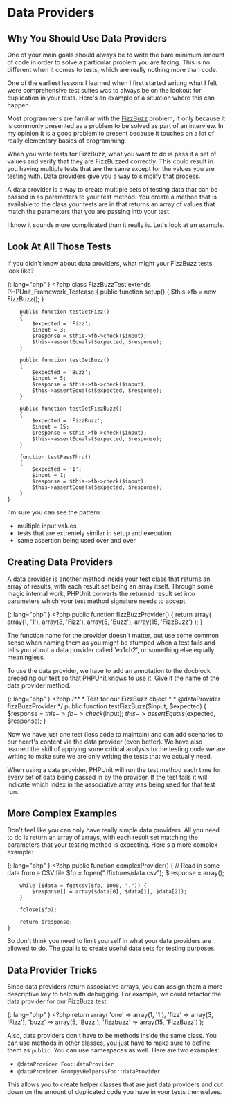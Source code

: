 # Data Providers

## Why You Should Use Data Providers
One of your main goals should always be to write the bare minimum amount of
code in order to solve a particular problem you are facing. This is no different
when it comes to tests, which are really nothing more than code.

One of the earliest lessons I learned when I first started writing what I felt
were comprehensive test suites was to always be on the lookout for duplication
in your tests. Here's an example of a situation where this can happen.

Most programmers are familiar with the [FizzBuzz](http://en.wikipedia.org/wiki/FizzBuzz)
problem, if only because it is commonly presented as a problem to be solved
as part of an interview. In my opinion it is a good problem to present
because it touches on a lot of really elementary basics of programming.

When you write tests for FizzBuzz, what you want to do is pass it a set
of values and verify that they are FizzBuzzed correctly. This could 
result in you having multiple tests that are the same except for the
values you are testing with. Data providers give you a way to simplify
that process.

A data provider is a way to create multiple sets of testing data that
can be passed in as parameters to your test method. You create a method
that is available to the class your tests are in that returns an array of values
that match the parameters that you are passing into your test.

I know it sounds more complicated than it really is. Let's look at an example.

## Look At All Those Tests
If you didn't know about data providers, what might your FizzBuzz tests look like?

{: lang="php" }
    <?php
    class FizzBuzzTest extends PHPUnit_Framework_Testcase
    {
        public function setup()
        {
            $this->fb = new FizzBuzz();
        }

        public function testGetFizz()
        {
            $expected = 'Fizz';
            $input = 3;
            $response = $this->fb->check($input);
            $this->assertEquals($expected, $response);
        }

        public function testGetBuzz()
        {
            $expected = 'Buzz';
            $input = 5;
            $response = $this->fb->check($input);
            $this->assertEquals($expected, $response);
        }

        public function testGetFizzBuzz()
        {
            $expected = 'FizzBuzz';
            $input = 15;
            $response = $this->fb->check($input);
            $this->assertEquals($expected, $response);
        }

        function testPassThru()
        {
            $expected = '1';
            $input = 1;
            $response = $this->fb->check($input);
            $this->assertEquals($expected, $response);
        }
    }

I'm sure you can see the pattern:

* multiple input values
* tests that are extremely similar in setup and execution
* same assertion being used over and over

## Creating Data Providers
A data provider is another method inside your test class that returns an
array of results, with each result set being an array itself. Through
some magic internal work, PHPUnit converts the returned result set into parameters
which your test method signature needs to accept.

{: lang="php" }
    <?php
    public function fizzBuzzProvider()
    {
        return array(
            array(1, '1'),
            array(3, 'Fizz'),
            array(5, 'Buzz'),
            array(15, 'FizzBuzz')
        );
    }

The function name for the provider doesn't matter, but use some common
sense when naming them as you might be stumped when a test fails and
tells you about a data provider called 'ex1ch2', or something else equally meaningless.

To use the data provider, we have to add an annotation to the docblock
preceding our test so that PHPUnit knows to use it. Give it the name of
the data provider method.

{: lang="php" }
    <?php
    /**
     * Test for our FizzBuzz object
     *
     * @dataProvider fizzBuzzProvider
     */
    public function testFizzBuzz($input, $expected)
    {
        $response = $this->fb->check($input);
        $this->assertEquals($expected, $response);
    }

Now we have just one test (less code to maintain) and can add scenarios to our
heart's content via the data provider (even better). We have also learned the
skill of applying some critical analysis to the testing code we are writing
to make sure we are only writing the tests that we actually need.

When using a data provider, PHPUnit will run the test method each time
for every set of data being passed in by the provider. If the test fails
it will indicate which index in the associative array was being used
for that test run.

## More Complex Examples
Don't feel like you can only have really simple data providers. All you need
to do is return an array of arrays, with each result set matching the
parameters that your testing method is expecting. Here's a more complex example:

{: lang="php" }
    <?php
    public function complexProvider()
    {
        // Read in some data from a CSV file
        $fp = fopen("./fixtures/data.csv");
        $response = array();

        while ($data = fgetcsv($fp, 1000, ",")) {
            $response[] = array($data[0], $data[1], $data[2]);
        }

        fclose($fp);

        return $response;
    }

So don't think you need to limit yourself in what your data providers
are allowed to do. The goal is to create useful data sets for testing
purposes.

## Data Provider Tricks
Since data providers return associative arrays, you can assign them a more
descriptive key to help with debugging. For example, we could refactor
the data provider for our FizzBuzz test:

{: lang="php" }
    <?php
    return array(
        'one'      => array(1, '1'),
        'fizz'     => array(3, 'Fizz'),
        'buzz'     => array(5, 'Buzz'),
        'fizzbuzz' => array(15, 'FizzBuzz')
    );

Also, data providers don't have to be methods inside the same class. You can use
methods in other classes, you just have to make sure to define them as
`public`. You can use namespaces as well. Here are two examples:

* `@dataProvider Foo::dataProvider`
* `@dataProvider Grumpy\Helpers\Foo::dataProvider`

This allows you to create helper classes that are just data providers and cut down on
the amount of duplicated code you have in your tests themselves.
